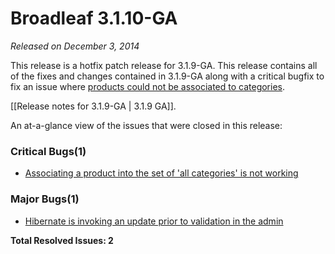 # Broadleaf 3.1.10-GA

_Released on December 3, 2014_

This release is a hotfix patch release for 3.1.9-GA. This release contains all of the fixes and changes contained in 3.1.9-GA along with a critical bugfix to fix an issue where [products could not be associated to categories](https://github.com/BroadleafCommerce/BroadleafCommerce/issues/1184).

[[Release notes for 3.1.9-GA | 3.1.9 GA]].

An at-a-glance view of the issues that were closed in this release:
### Critical Bugs(1)
- [Associating a product into the set of 'all categories' is not working](https://github.com/BroadleafCommerce/BroadleafCommerce/issues/1184)

### Major Bugs(1)
- [Hibernate is invoking an update prior to validation in the admin](https://github.com/BroadleafCommerce/BroadleafCommerce/issues/1125)


**Total Resolved Issues: 2**

